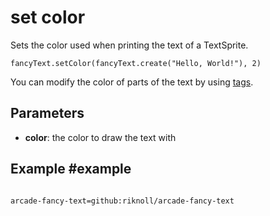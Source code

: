 # set color

Sets the color used when printing the text of a TextSprite.

```sig
fancyText.setColor(fancyText.create("Hello, World!"), 2)
```

You can modify the color of parts of the text by using [tags]().

## Parameters

* **color**: the color to draw the text with

## Example #example


```blocks

```

```package
arcade-fancy-text=github:riknoll/arcade-fancy-text
```
